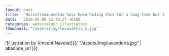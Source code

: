 ```yaml
---
layout: post
title:  "Mainstream medias have been hiding this for a long time but I know there's a haunted launderette somewhere in Mexico"
date:   2018-08-06 12:49:27 +0100
categories: watercolour illustration
thumbnail: "/assets/img/lavanderia_s.jpg"
---
```

![illustration by Vincent Navetat]({{ "/assets/img/lavanderia.jpg" | absolute_url }})
